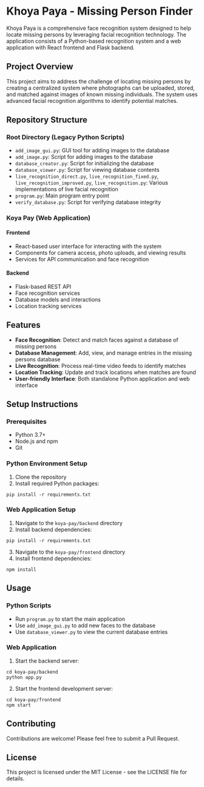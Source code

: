 # Khoya Paya - Missing Person Finder

Khoya Paya is a comprehensive face recognition system designed to help locate missing persons by leveraging facial recognition technology. The application consists of a Python-based recognition system and a web application with React frontend and Flask backend.

## Project Overview

This project aims to address the challenge of locating missing persons by creating a centralized system where photographs can be uploaded, stored, and matched against images of known missing individuals. The system uses advanced facial recognition algorithms to identify potential matches.

## Repository Structure

### Root Directory (Legacy Python Scripts)
- `add_image_gui.py`: GUI tool for adding images to the database
- `add_image.py`: Script for adding images to the database
- `database_creator.py`: Script for initializing the database
- `database_viewer.py`: Script for viewing database contents
- `live_recognition_direct.py`, `live_recognition_fixed.py`, `live_recognition_improved.py`, `live_recognition.py`: Various implementations of live facial recognition
- `program.py`: Main program entry point
- `verify_database.py`: Script for verifying database integrity

### Koya Pay (Web Application)

#### Frontend
- React-based user interface for interacting with the system
- Components for camera access, photo uploads, and viewing results
- Services for API communication and face recognition

#### Backend
- Flask-based REST API
- Face recognition services
- Database models and interactions
- Location tracking services

## Features

- **Face Recognition**: Detect and match faces against a database of missing persons
- **Database Management**: Add, view, and manage entries in the missing persons database
- **Live Recognition**: Process real-time video feeds to identify matches
- **Location Tracking**: Update and track locations when matches are found
- **User-friendly Interface**: Both standalone Python application and web interface

## Setup Instructions

### Prerequisites
- Python 3.7+
- Node.js and npm
- Git

### Python Environment Setup
1. Clone the repository
2. Install required Python packages:
```
pip install -r requirements.txt
```

### Web Application Setup
1. Navigate to the `koya-pay/backend` directory
2. Install backend dependencies:
```
pip install -r requirements.txt
```
3. Navigate to the `koya-pay/frontend` directory
4. Install frontend dependencies:
```
npm install
```

## Usage

### Python Scripts
- Run `program.py` to start the main application
- Use `add_image_gui.py` to add new faces to the database
- Use `database_viewer.py` to view the current database entries

### Web Application
1. Start the backend server:
```
cd koya-pay/backend
python app.py
```
2. Start the frontend development server:
```
cd koya-pay/frontend
npm start
```

## Contributing
Contributions are welcome! Please feel free to submit a Pull Request.

## License
This project is licensed under the MIT License - see the LICENSE file for details.
